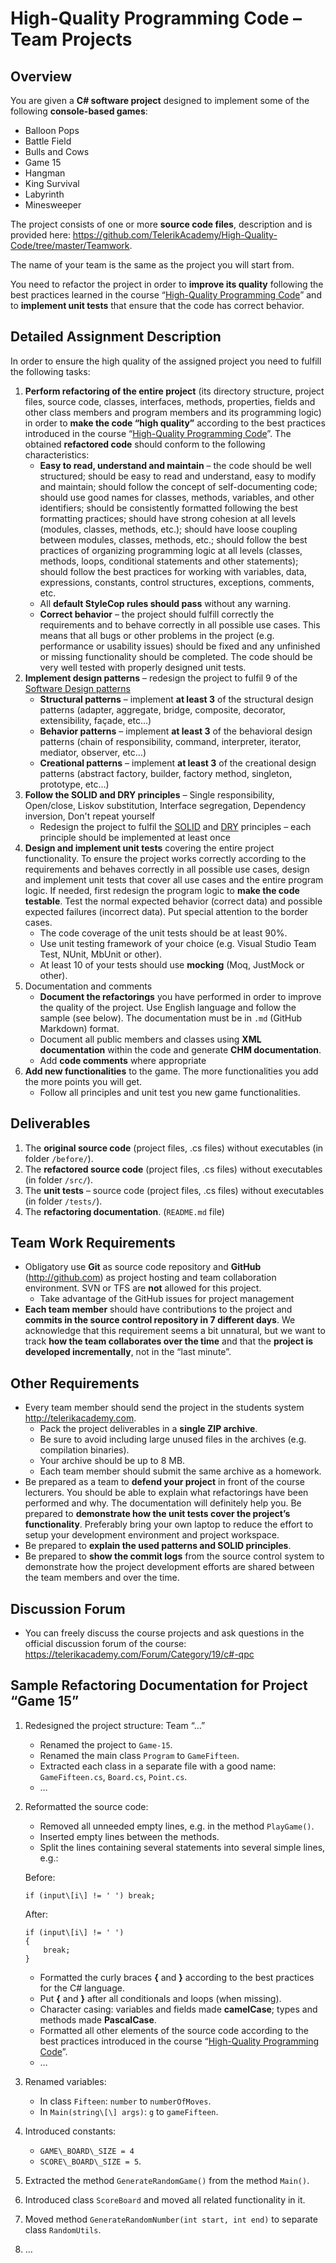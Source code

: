 ﻿High-Quality Programming Code – Team Projects
=============================================

Overview
--------

You are given a **C\# software project** designed to implement some of the following **console-based games**:

-   Balloon Pops
-   Battle Field
-   Bulls and Cows
-   Game 15
-   Hangman
-   King Survival
-   Labyrinth
-   Minesweeper

The project consists of one or more **source code files**, description and is provided here: <https://github.com/TelerikAcademy/High-Quality-Code/tree/master/Teamwork>.

The name of your team is the same as the project you will start from.

You need to refactor the project in order to **improve its quality** following the best practices learned in the course “[High-Quality Programming Code](http://telerikacademy.com/Courses/Courses/Details/244)” and to **implement unit tests** that ensure that the code has correct behavior.

Detailed Assignment Description
-------------------------------

In order to ensure the high quality of the assigned project you need to fulfill the following tasks:

1.  **Perform refactoring of the entire project** (its directory structure, project files, source code, classes, interfaces, methods, properties, fields and other class members and program members and its programming logic) in order to **make the code “high quality”** according to the best practices introduced in the course “[High-Quality Programming Code](http://telerikacademy.com/Courses/Courses/Details/244)”. The obtained **refactored code** should conform to the following characteristics:
    -   **Easy to read, understand and maintain** – the code should be well structured; should be easy to read and understand, easy to modify and maintain; should follow the concept of self-documenting code; should use good names for classes, methods, variables, and other identifiers; should be consistently formatted following the best formatting practices; should have strong cohesion at all levels (modules, classes, methods, etc.); should have loose coupling between modules, classes, methods, etc.; should follow the best practices of organizing programming logic at all levels (classes, methods, loops, conditional statements and other statements); should follow the best practices for working with variables, data, expressions, constants, control structures, exceptions, comments, etc.
    -   All **default StyleCop rules should pass** without any warning.
    -   **Correct behavior** – the project should fulfill correctly the requirements and to behave correctly in all possible use cases. This means that all bugs or other problems in the project (e.g. performance or usability issues) should be fixed and any unfinished or missing functionality should be completed. The code should be very well tested with properly designed unit tests.
2.  **Implement design patterns** – redesign the project to fulfil 9 of the [Software Design patterns](http://en.wikipedia.org/wiki/Software_design_pattern)
    -   **Structural patterns** – implement **at least 3** of the structural design patterns (adapter, aggregate, bridge, composite, decorator, extensibility, façade, etc…)
    -   **Behavior patterns** – implement **at least 3** of the behavioral design patterns (chain of responsibility, command, interpreter, iterator, mediator, observer, etc…)
    -   **Creational patterns** – implement **at least 3** of the creational design patterns (abstract factory, builder, factory method, singleton, prototype, etc…)
3.  **Follow the SOLID and DRY principles** – Single responsibility, Open/close, Liskov substitution, Interface segregation, Dependency inversion, Don't repeat yourself
    -   Redesign the project to fulfil the [SOLID](http://en.wikipedia.org/wiki/Solid) and [DRY](http://en.wikipedia.org/wiki/Don't_repeat_yourself) principles – each principle should be implemented at least once
4.  **Design and implement unit tests** covering the entire project functionality. To ensure the project works correctly according to the requirements and behaves correctly in all possible use cases, design and implement unit tests that cover all use cases and the entire program logic. If needed, first redesign the program logic to **make the code testable**. Test the normal expected behavior (correct data) and possible expected failures (incorrect data). Put special attention to the border cases.
	-	The code coverage of the unit tests should be at least 90%.
	-	Use unit testing framework of your choice (e.g. Visual Studio Team Test, NUnit, MbUnit or other).
    -   At least 10 of your tests should use **mocking** (Moq, JustMock or other).
5.  Documentation and comments
    -   **Document the refactorings** you have performed in order to improve the quality of the project. Use English language and follow the sample (see below). The documentation must be in `.md` (GitHub Markdown) format.
    -   Document all public members and classes using **XML documentation** within the code and generate **CHM documentation**.
    -   Add **code comments** where appropriate
6.	**Add new functionalities** to the game. The more functionalities you add the more points you will get.
	-	Follow all principles and unit test you new game functionalities.

Deliverables
------------

1.  The **original source code** (project files, .cs files) without executables (in folder `/before/`).
2.  The **refactored source code** (project files, .cs files) without executables (in folder `/src/`).
3.  The **unit tests** – source code (project files, .cs files) without executables (in folder `/tests/`).
4.  The **refactoring documentation**. (`README.md` file)

Team Work Requirements
----------------------

-   Obligatory use **Git** as source code repository and **GitHub** (<http://github.com>) as project hosting and team collaboration environment. SVN or TFS are **not** allowed for this project.
	-	Take advantage of the GitHub issues for project management
-   **Each team member** should have contributions to the project and **commits in the source control repository in 7 different days**. We acknowledge that this requirement seems a bit unnatural, but we want to track **how the team collaborates over the time** and that the **project is developed incrementally**, not in the “last minute”.

Other Requirements
------------------

-   Every team member should send the project in the students system http://telerikacademy.com.
	-	Pack the project deliverables in a **single ZIP archive**.
	-	Be sure to avoid including large unused files in the archives (e.g. compilation binaries).
	-	Your archive should be up to 8 MB.
	-	Each team member should submit the same archive as a homework.
-   Be prepared as a team to **defend your project** in front of the course lecturers. You should be able to explain what refactorings have been performed and why. The documentation will definitely help you. Be prepared to **demonstrate how the unit tests cover the project’s functionality**. Preferably bring your own laptop to reduce the effort to setup your development environment and project workspace.
-	Be prepared to **explain the used patterns and SOLID principles**.
-   Be prepared to **show the commit logs** from the source control system to demonstrate how the project development efforts are shared between the team members and over the time.

Discussion Forum
----------------

-   You can freely discuss the course projects and ask questions in the official discussion forum of the course: <https://telerikacademy.com/Forum/Category/19/c#-qpc>

Sample Refactoring Documentation for Project “Game 15”                                                                                                                          
------------------------------------------------------

1.  Redesigned the project structure: Team “…”
	-   Renamed the project to `Game-15`.
	-   Renamed the main class `Program` to `GameFifteen`.
	-   Extracted each class in a separate file with a good name: `GameFifteen.cs`, `Board.cs`, `Point.cs`.
	-   …
2.  Reformatted the source code:
	-   Removed all unneeded empty lines, e.g. in the method `PlayGame()`.
	-   Inserted empty lines between the methods.
	-   Split the lines containing several statements into several simple lines, e.g.:
	
	Before:
	
		if (input\[i\] != ' ') break;
		
	After:

		if (input\[i\] != ' ')
		{
			break;
		}
	
	-   Formatted the curly braces **{** and **}** according to the best practices for the C\# language.
	-   Put **{** and **}** after all conditionals and loops (when missing).
	-   Character casing: variables and fields made **camelCase**; types and methods made **PascalCase**.
	-   Formatted all other elements of the source code according to the best practices introduced in the course “[High-Quality Programming Code](http://telerikacademy.com/Courses/Courses/Details/244)”.
	-   …
3.  Renamed variables:
	-   In class `Fifteen`: `number` to `numberOfMoves`.
	-   In `Main(string\[\] args)`: `g` to `gameFifteen`.
4.  Introduced constants:
	-   `GAME\_BOARD\_SIZE = 4`
	-   `SCORE\_BOARD\_SIZE = 5`. 
5.  Extracted the method `GenerateRandomGame()` from the method `Main()`.
6.  Introduced class `ScoreBoard` and moved all related functionality in it.
7.  Moved method `GenerateRandomNumber(int start, int end)` to separate class `RandomUtils`.
8.  …
